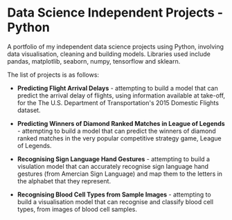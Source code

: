 # Data Science Independent Projects - Python
A portfolio of my independent data science projects using Python, involving data visualisation, cleaning and building models. Libraries used include pandas, matplotlib, seaborn, numpy, tensorflow and sklearn.

The list of projects is as follows:

* __Predicting Flight Arrival Delays__ - attempting to build a model that can predict the arrival delay of flights, using information available at take-off, for the The U.S. Department of Transportation's 2015 Domestic Flights dataset.

* __Predicting Winners of Diamond Ranked Matches in League of Legends__ - attempting to build a model that can predict the winners of diamond ranked matches in the very popular competitive strategy game, League of Legends. 

* __Recognising Sign Language Hand Gestures__ - attempting to build a visulation model that can accurately recognise sign language hand gestures (from Amercian Sign Language) and map them to the letters in the alphabet that they represent.

* __Recognising Blood Cell Types from Sample Images__ - attempting to build a visualisation model that can recognise and classify blood cell types, from images of blood cell samples. 



